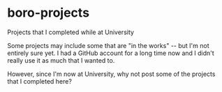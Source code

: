 # boro-projects
Projects that I completed while at University

Some projects may include some that are "in the works" -- but I'm not entirely sure yet. I had a GitHub account 
for a long time now and I didn't really use it as much that I wanted to.

However, since I'm now at University, why not post some of the projects that I completed here?
